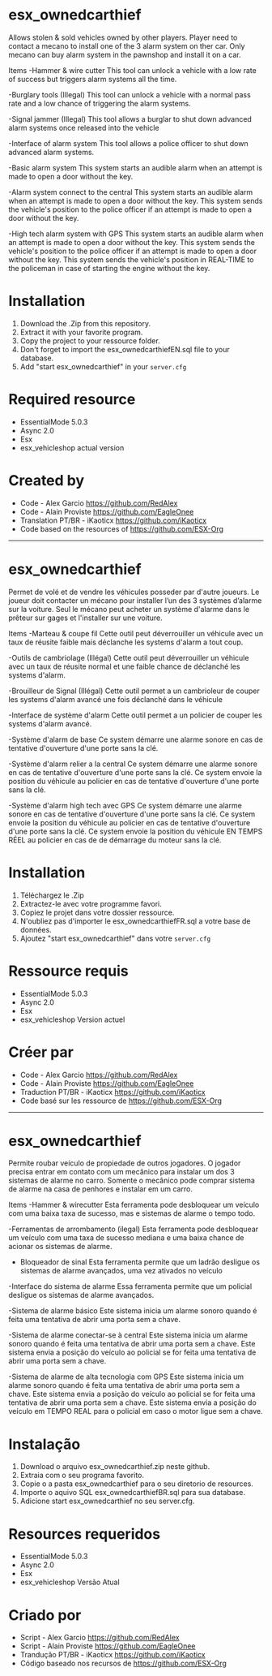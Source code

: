 # esx_ownedcarthief

Allows stolen & sold vehicles owned by other players.
Player need to contact a mecano to install one of the 3 alarm system on ther car.
Only mecano can buy alarm system in the pawnshop and install it on a car.

Items
-Hammer & wire cutter
This tool can unlock a vehicle with a low rate of success but triggers alarm systems all the time.

-Burglary tools (Illegal)
This tool can unlock a vehicle with a normal pass rate and a low chance of triggering the alarm systems.

-Signal jammer (Illegal)
This tool allows a burglar to shut down advanced alarm systems once released into the vehicle

-Interface of alarm system
This tool allows a police officer to shut down advanced alarm systems.

-Basic alarm system
This system starts an audible alarm when an attempt is made to open a door without the key.

-Alarm system connect to the central
This system starts an audible alarm when an attempt is made to open a door without the key.
This system sends the vehicle's position to the police officer if an attempt is made to open a door without the key.

-High tech alarm system with GPS
This system starts an audible alarm when an attempt is made to open a door without the key.
This system sends the vehicle's position to the police officer if an attempt is made to open a door without the key.
This system sends the vehicle's position in REAL-TIME to the policeman in case of starting the engine without the key.


# Installation
1. Download the .Zip from this repository.
2. Extract it with your favorite program.
3. Copy the project to your ressource folder.
4. Don't forget to import the esx_ownedcarthiefEN.sql file to your database.
5. Add "start esx_ownedcarthief" in your `server.cfg`


# Required resource
- EssentialMode 5.0.3
- Async 2.0
- Esx
- esx_vehicleshop actual version

# Created by
- Code - Alex Garcio     https://github.com/RedAlex
- Code - Alain Proviste  https://github.com/EagleOnee
- Translation PT/BR - iKaoticx https://github.com/iKaoticx
- Code based on the resources of https://github.com/ESX-Org
___
# esx_ownedcarthief

Permet de volé et de vendre les véhicules posseder par d'autre joueurs.
Le joueur doit contacter un mécano pour installer l’un des 3 systèmes d’alarme sur la voiture.
Seul le mécano peut acheter un système d'alarme dans le prêteur sur gages et l'installer sur une voiture.

Items
-Marteau & coupe fil
Cette outil peut déverrouiller un véhicule avec un taux de réusite faible mais déclanche les systems d'alarm a tout coup.

-Outils de cambriolage (Illégal)
Cette outil peut déverrouiller un véhicule avec un taux de réusite normal et une faible chance de déclanché les systems d'alarm.

-Brouilleur de Signal (Illégal)
Cette outil permet a un cambrioleur de couper les systems d'alarm avancé une fois déclanché dans le véhicule

-Interface de système d'alarm
Cette outil permet a un policier de couper les systems d'alarm avancé.

-Système d'alarm de base
Ce system démarre une alarme sonore en cas de tentative d'ouverture d'une porte sans la clé.

-Système d'alarm relier a la central
Ce system démarre une alarme sonore en cas de tentative d'ouverture d'une porte sans la clé.
Ce system envoie la position du véhicule au policier en cas de tentative d'ouverture d'une porte sans la clé.

-Système d'alarm high tech avec GPS
Ce system démarre une alarme sonore en cas de tentative d'ouverture d'une porte sans la clé.
Ce system envoie la position du véhicule au policier en cas de tentative d'ouverture d'une porte sans la clé.
Ce system envoie la position du véhicule EN TEMPS RÉEL au policier en cas de de démarrage du moteur sans la clé.


# Installation
1. Téléchargez le .Zip
2. Extractez-le avec votre programme favori.
3. Copiez le projet dans votre dossier ressource.
4. N'oubliez pas d'importer le esx_ownedcarthiefFR.sql a votre base de données.
5. Ajoutez "start esx_ownedcarthief" dans votre `server.cfg`


# Ressource requis
- EssentialMode 5.0.3
- Async 2.0
- Esx
- esx_vehicleshop Version actuel


# Créer par
- Code - Alex Garcio    https://github.com/RedAlex
- Code - Alain Proviste https://github.com/EagleOnee
- Traduction PT/BR - iKaoticx https://github.com/iKaoticx
- Code basé sur les ressource de https://github.com/ESX-Org
___
# esx_ownedcarthief

Permite roubar veículo de propiedade de outros jogadores.
O jogador precisa entrar em contato com um mecânico para instalar um dos 3 sistemas de alarme no carro.
Somente o mecânico pode comprar sistema de alarme na casa de penhores e instalar em um carro.

Items
-Hammer & wirecutter
Esta ferramenta pode desbloquear um veículo com uma baixa taxa de sucesso, mas e sistemas de alarme o tempo todo.

-Ferramentas de arrombamento (ilegal)
Esta ferramenta pode desbloquear um veículo com uma taxa de sucesso mediana e uma baixa chance de acionar os sistemas de alarme.

- Bloqueador de sinal
Esta ferramenta permite que um ladrão desligue os sistemas de alarme avançados, uma vez ativados no veículo

-Interface do sistema de alarme
Essa ferramenta permite que um policial desligue os sistemas de alarme avançados.

-Sistema de alarme básico
Este sistema inicia um alarme sonoro quando é feita uma tentativa de abrir uma porta sem a chave.

-Sistema de alarme conectar-se à central
Este sistema inicia um alarme sonoro quando é feita uma tentativa de abrir uma porta sem a chave.
Este sistema envia a posição do veículo ao policial se for feita uma tentativa de abrir uma porta sem a chave.

-Sistema de alarme de alta tecnologia com GPS
Este sistema inicia um alarme sonoro quando é feita uma tentativa de abrir uma porta sem a chave.
Este sistema envia a posição do veículo ao policial se for feita uma tentativa de abrir uma porta sem a chave.
Este sistema envia a posição do veículo em TEMPO REAL para o policial em caso o motor ligue sem a chave.


# Instalação
1. Download o arquivo esx_ownedcarthief.zip neste github.
2. Extraia com o seu programa favorito.
3. Copie o a pasta esx_ownedcarthief para o seu diretorio de resources.
4. Importe o aquivo SQL esx_ownedcarthiefBR.sql para sua database.
5. Adicione start esx_ownedcarthief no seu server.cfg.

# Resources requeridos
- EssentialMode 5.0.3
- Async 2.0 
- Esx
- esx_vehicleshop Versão Atual

# Criado por
- Script - Alex Garcio     https://github.com/RedAlex
- Script - Alain Proviste  https://github.com/EagleOnee
- Trandução PT/BR - iKaoticx https://github.com/iKaoticx
- Código baseado nos recursos de https://github.com/ESX-Org